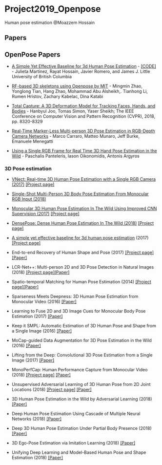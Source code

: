 # Project2019_Openpose
Human pose estimation @Moazzem Hossain 

## Papers

## OpenPose Papers

- [A Simple Yet Effective Baseline for 3d Human Pose Estimation](https://arxiv.org/pdf/1705.03098.pdf) - [[CODE]](https://github.com/una-dinosauria/3d-pose-baseline) - Julieta Martinez, Rayat Hossain, Javier Romero, and James J. Little University of British Columbia

- [RF-based 3D skeletons using Openpose by MIT](https://people.csail.mit.edu/mingmin/papers/rfpose3d-sigcomm-zhao.pdf) - Mingmin Zhao, Yonglong Tian, Hang Zhao, Mohammad Abu Alsheikh,. Tianhong Li, Rumen Hristov, Zachary Kabelac, Dina Katabi

- [Total Capture: A 3D Deformation Model for Tracking Faces, Hands, and Bodies](http://openaccess.thecvf.com/content_cvpr_2018/papers/Joo_Total_Capture_A_CVPR_2018_paper.pdf) - Hanbyul Joo, Tomas Simon, Yaser Sheikh; The IEEE Conference on Computer Vision and Pattern Recognition (CVPR), 2018, pp. 8320-8329

- [Real-Time Marker-Less Multi-person 3D Pose Estimation in RGB-Depth Camera Networks](https://arxiv.org/abs/1710.06235) - Marco Carraro, Matteo Munaro, Jeff Burke, Emanuele Menegatti

- [Using a Single RGB Frame for Real Time 3D Hand Pose Estimation in the Wild](https://arxiv.org/abs/1712.03866) - Paschalis Panteleris, Iason Oikonomidis, Antonis Argyros

### 3D Pose estimation

- [VNect: Real-time 3D Human Pose Estimation with a Single RGB Camera (2017)](http://gvv.mpi-inf.mpg.de/projects/VNect/content/VNect_SIGGRAPH2017.pdf)</b> [[Project page]](http://gvv.mpi-inf.mpg.de/projects/VNect/)

- [Single-Shot Multi-Person 3D Body Pose Estimation From Monocular RGB Input (2018)](https://arxiv.org/pdf/1712.03453.pdf)

- [Monocular 3D Human Pose Estimation In The Wild Using Improved CNN Supervision (2017)](https://arxiv.org/pdf/1611.09813.pdf) [[Project page]](http://gvv.mpi-inf.mpg.de/3dhp-dataset/)

- [DensePose: Dense Human Pose Estimation In The Wild (2018)](https://arxiv.org/pdf/1802.00434.pdf)</b> [[Project page]](http://densepose.org)
- [A simple yet effective baseline for 3d human pose estimation](https://arxiv.org/pdf/1705.03098.pdf)
(2017)</b> [[Project page]](https://github.com/una-dinosauria/3d-pose-baseline)

- End-to-end Recovery of Human Shape and Pose (2017)</b> [[Project page]](https://github.com/akanazawa/hmr)[[Paper]](https://arxiv.org/pdf/1712.06584.pdf)

- LCR-Net++: Multi-person 2D and 3D Pose Detection in Natural Images (2018)</b> [[Project page]](https://thoth.inrialpes.fr/src/LCR-Net/)[[Paper]](https://arxiv.org/pdf/1803.00455.pdf)

- Spatio-temporal Matching for Human Pose Estimation (2014)</b> [[Project page]](http://www.f-zhou.com/hpe.html)[[Paper]](http://www.f-zhou.com/hpe/2014_ECCV_STM.pdf)

- Sparseness Meets Deepness: 3D Human Pose Estimation from Monocular Video (2016)</b> [[Paper]](https://arxiv.org/pdf/1511.09439.pdf)

- Learning to Fuse 2D and 3D Image Cues for Monocular Body Pose Estimation (2017)</b> [[Paper]](https://arxiv.org/pdf/1611.05708.pdf)

- Keep it SMPL: Automatic Estimation of 3D Human Pose and Shape from a Single Image (2016)</b> [[Paper]](https://arxiv.org/pdf/1607.08128.pdf)

- MoCap-guided Data Augmentation for 3D Pose Estimation in the Wild (2016)</b> [[Paper]](https://arxiv.org/pdf/1607.02046.pdf)

- Lifting from the Deep: Convolutional 3D Pose Estimation from a Single Image (2017)</b> [[Paper]](https://arxiv.org/pdf/1701.00295.pdf)

- MonoPerfCap: Human Performance Capture from Monocular Video (2018)</b> [[Project page]](http://gvv.mpi-inf.mpg.de/projects/wxu/MonoPerfCap/) [[Paper]](http://gvv.mpi-inf.mpg.de/projects/wxu/MonoPerfCap/content/monoperfcap.pdf)

- Unsupervised Adversarial Learning of 3D Human Pose from 2D Joint Locations (2018)</b> [[Project page]](https://nico-opendata.jp/en/casestudy/3dpose_gan/index.html) [[Paper]](https://arxiv.org/pdf/1803.08244.pdf)

- 3D Human Pose Estimation in the Wild by Adversarial Learning (2018)</b> [[Paper]](https://arxiv.org/pdf/1803.09722.pdf)

- Deep Human Pose Estimation Using Cascade of Multiple Neural Networks (2018)</b> [[Paper]](https://ieeexplore.ieee.org/document/8432121/)

- Deep 3D Human Pose Estimation Under Partial Body Presence (2018)</b> [[Paper]](https://ieeexplore.ieee.org/document/8451031)

- 3D Ego-Pose Estimation via Imitation Learning (2018)</b> [[Paper]](http://openaccess.thecvf.com/content_ECCV_2018/papers/Ye_Yuan_3D_Ego-Pose_Estimation_ECCV_2018_paper.pdf)

- Unifying Deep Learning and Model-Based Human Pose and Shape Estimation (2018)</b> [[Paper]](https://arxiv.org/pdf/1808.05942.pdf)
